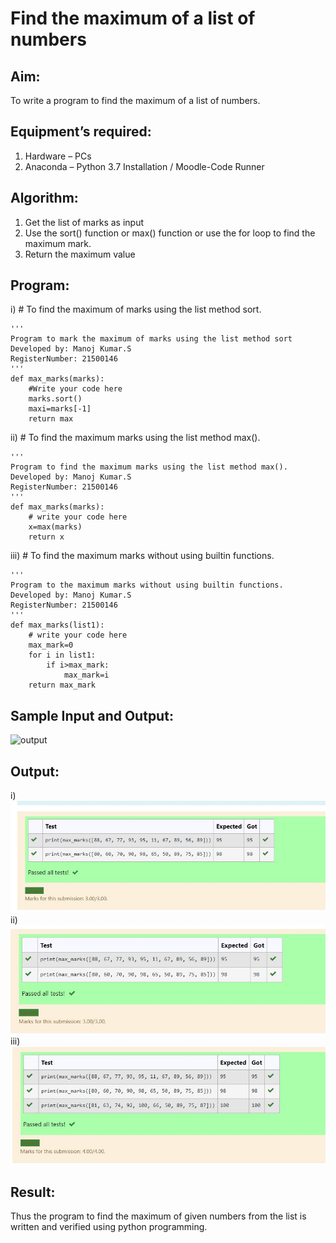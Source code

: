 # Find the maximum of a list of numbers
## Aim:
To write a program to find the maximum of a list of numbers.
## Equipment’s required:
1.	Hardware – PCs
2.	Anaconda – Python 3.7 Installation / Moodle-Code Runner
## Algorithm:
1.	Get the list of marks as input
2.	Use the sort() function or max() function or use the for loop to find the maximum mark.
3.	Return the maximum value
## Program:

i)	# To find the maximum of marks using the list method sort.
```
''' 
Program to mark the maximum of marks using the list method sort
Developed by: Manoj Kumar.S
RegisterNumber: 21500146
'''
def max_marks(marks):
    #Write your code here
    marks.sort()
    maxi=marks[-1]
    return max
```

ii)	# To find the maximum marks using the list method max().
```
''' 
Program to find the maximum marks using the list method max().
Developed by: Manoj Kumar.S
RegisterNumber: 21500146
'''
def max_marks(marks):
    # write your code here
    x=max(marks)
    return x
```

iii) # To find the maximum marks without using builtin functions.
```
''' 
Program to the maximum marks without using builtin functions.
Developed by: Manoj Kumar.S
RegisterNumber: 21500146
'''
def max_marks(list1):
    # write your code here
    max_mark=0
    for i in list1:
        if i>max_mark:
            max_mark=i
    return max_mark
```
## Sample Input and Output:
![output](./img/max_marks1.jpg)  

## Output:
i)![list method](./img/listmethod.jpg)
ii)![list method max](./img/listmax.jpg)
iii)![builtin](./img/builtin.jpg)

## Result:
Thus the program to find the maximum of given numbers from the list is written and verified using python programming.